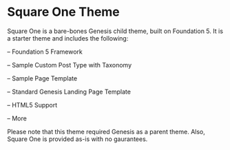 # Square One Theme
Square One is a bare-bones Genesis child theme, built on Foundation 5. It is a starter theme and includes the following:

– Foundation 5 Framework

– Sample Custom Post Type with Taxonomy

– Sample Page Template

– Standard Genesis Landing Page Template

– HTML5 Support

– More

Please note that this theme required Genesis as a parent theme. Also, Square One is provided as-is with no gaurantees.
